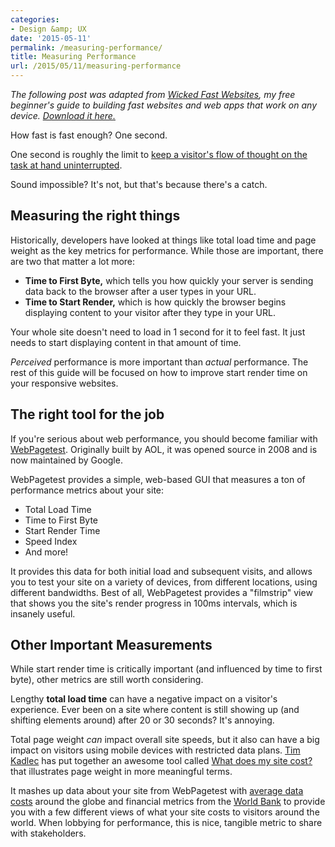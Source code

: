 ```yaml
---
categories:
- Design &amp; UX
date: '2015-05-11'
permalink: /measuring-performance/
title: Measuring Performance
url: /2015/05/11/measuring-performance
---
```


*The following post was adapted from [Wicked Fast Websites](/wicked-fast-websites/), my free beginner's guide to building fast websites and web apps that work on any device. [Download it here.](/wicked-fast-websites/)*

How fast is fast enough? One second.

One second is roughly the limit to [keep a visitor's flow of thought on the task at hand uninterrupted](http://www.nngroup.com/articles/response-times-3-important-limits/).

Sound impossible? It's not, but that's because there's a catch.

<!--more-->

## Measuring the right things

Historically, developers have looked at things like total load time and page weight as the key metrics for performance. While those are important, there are two that matter a lot more:

* **Time to First Byte,** which tells you how quickly your server is sending data back to the browser after a user types in your URL.
* **Time to Start Render,** which is how quickly the browser begins displaying content to your visitor after they type in your URL.

Your whole site doesn't need to load in 1 second for it to feel fast. It just needs to start displaying content in that amount of time.

*Perceived* performance is more important than *actual* performance. The rest of this guide will be focused on how to improve start render time on your responsive websites.

## The right tool for the job

If you're serious about web performance, you should become familiar with [WebPagetest](http://www.webpagetest.org/). Originally built by AOL, it was opened source in 2008 and is now maintained by Google.

WebPagetest provides a simple, web-based GUI that measures a ton of performance metrics about your site:

* Total Load Time
* Time to First Byte
* Start Render Time
* Speed Index
* And more!

It provides this data for both initial load and subsequent visits, and allows you to test your site on a variety of devices, from different locations, using different bandwidths. Best of all, WebPagetest provides a "filmstrip" view that shows you the site's render progress in 100ms intervals, which is insanely useful.

## Other Important Measurements

While start render time is critically important (and influenced by time to first byte), other metrics are still worth considering.

Lengthy **total load time** can have a negative impact on a visitor's experience. Ever been on a site where content is still showing up (and shifting elements around) after 20 or 30 seconds? It's annoying.

Total page weight *can* impact overall site speeds, but it also can have a big impact on visitors using mobile devices with restricted data plans. [Tim Kadlec](http://timkadlec.com/) has put together an awesome tool called [What does my site cost?](http://whatdoesmysitecost.com/) that illustrates page weight in more meaningful terms.

It mashes up data about your site from WebPagetest with [average data costs](http://www.itu.int/en/Pages/default.aspx) around the globe and financial metrics from the [World Bank](http://data.worldbank.org/) to provide you with a few different views of what your site costs to visitors around the world. When lobbying for performance, this is nice, tangible metric to share with stakeholders.